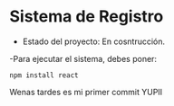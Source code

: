 <h1>Sistema de Registro</h1>

- Estado del proyecto: En cosntrucción.

  
-Para ejecutar el sistema, debes poner:

```npm install react```

Wenas tardes es mi primer commit YUPII
